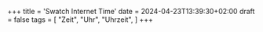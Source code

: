 +++
title = 'Swatch Internet Time'
date = 2024-04-23T13:39:30+02:00
draft = false
tags = [
    "Zeit",
    "Uhr",
    "Uhrzeit",
]
+++


